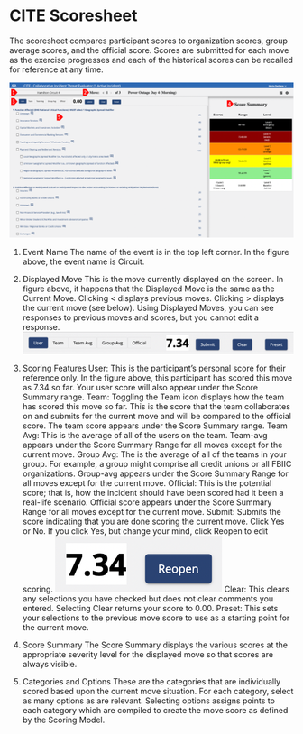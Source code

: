 # CITE Scoresheet

The scoresheet compares participant scores to organization scores, group average scores, and the official score. Scores are submitted for each move as the exercise progresses and each of the historical scores can be recalled for reference at any time.

![CITE Scoresheet](../../assets/img/cite-scoresheet.png)

1. Event Name
    The name of the event is in the top left corner. In the figure above, the event name is Circuit.
2. Displayed Move
    This is the move currently displayed on the screen. In figure above, it happens that the Displayed Move is the same as the Current Move. Clicking < displays previous moves. Clicking > displays the current move (see below). Using Displayed Moves, you can see responses to previous moves and scores, but you cannot edit a response.
  ![CITE Scores](../../assets/img/cite-scores.png)
3. Scoring Features
    User: This is the participant’s personal score for their reference only. In the figure above, this participant has scored this move as 7.34 so far. Your user score will also appear under the Score Summary range.
    Team: Toggling the Team icon displays how the team has scored this move so far. This is the score that the team collaborates on and submits for the current move and will be compared to the official score. The team score appears under the Score Summary range.
    Team Avg: This is the average of all of the users on the team. Team-avg appears under the Score Summary Range for all moves except for the current move.
    Group Avg: The is the average of all of the teams in your group. For example, a group might comprise all credit unions or all FBIIC organizations. Group-avg appears under the Score Summary Range for all moves except for the current move.
    Official: This is the potential score; that is, how the incident should have been scored had it been a real-life scenario. Official score appears under the Score Summary Range for all moves except for the current move.
    Submit: Submits the score indicating that you are done scoring the current move. Click Yes or No. If you click Yes, but change your mind, click Reopen to edit scoring.
    ![CITE Reopen](../../assets/img/cite-reopen.png)
    Clear: This clears any selections you have checked but does not clear comments you entered. Selecting Clear returns your score to 0.00.
    Preset: This sets your selections to the previous move score to use as a starting point for the current move.
4. Score Summary
    The Score Summary displays the various scores at the appropriate severity level for the displayed move so that scores are always visible.
    
5. Categories and Options
These are the categories that are individually scored based upon the current move situation. For each category, select as many options as are relevant. Selecting options assigns points to each category which are compiled to create the move score as defined by the Scoring Model.
